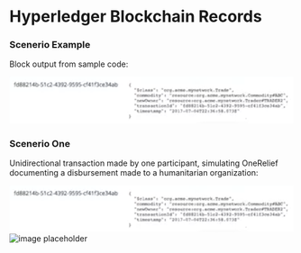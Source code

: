 # Hyperledger Blockchain Records

### Scenerio Example

Block output from sample code:

![Example output](https://github.com/Brentophillips/OneRelief-Hyperledger/blob/bp-edit/images/Blockchain_example_record.png)

### Scenerio One

Unidirectional transaction made by one participant, simulating OneRelief documenting a disbursement made to a humanitarian organization:

![Example output](https://github.com/Brentophillips/OneRelief-Hyperledger/blob/bp-edit/images/Blockchain_example_record.png)
![image placeholder]()
